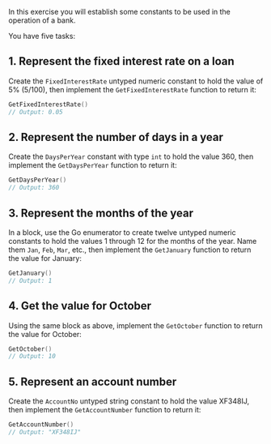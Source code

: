 In this exercise you will establish some constants to be used in the operation of a bank.

You have five tasks:

## 1. Represent the fixed interest rate on a loan

Create the `FixedInterestRate` untyped numeric constant to hold the value of 5% (5/100), then implement the `GetFixedInterestRate` function to return it:

```go
GetFixedInterestRate()
// Output: 0.05
```

## 2. Represent the number of days in a year

Create the `DaysPerYear` constant with type `int` to hold the value 360, then implement the `GetDaysPerYear` function to return it:

```go
GetDaysPerYear()
// Output: 360
```

## 3. Represent the months of the year

In a block, use the Go enumerator to create twelve untyped numeric constants to hold the values 1 through 12 for the months of the year. Name them `Jan`, `Feb`, `Mar`, etc., then implement the `GetJanuary` function to return the value for January:

```go
GetJanuary()
// Output: 1
```

## 4. Get the value for October

Using the same block as above, implement the `GetOctober` function to return the value for October:

```go
GetOctober()
// Output: 10
```

## 5. Represent an account number

Create the `AccountNo` untyped string constant to hold the value XF348IJ, then implement the `GetAccountNumber` function to return it:

```go
GetAccountNumber()
// Output: "XF348IJ"
```

